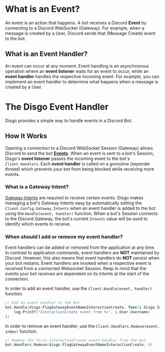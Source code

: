 # What is an Event?

An event is an action that happens. A bot receives a Discord **Event** by connecting to a Discord WebSocket (Gateway). For example, when a message is created by a User, Discord sends that (Message Create) event to the bot.

## What is an Event Handler?

An event can occur at any moment. Event handling is an asynchronous operation where an **event listener** waits for an event to occur, while an **event handler** handles the respective incoming event. For example, you can implement an event handler to determine what happens when a message is created by a User.

# The Disgo Event Handler

Disgo provides a simple way to handle events in a Discord Bot. 

## How It Works

Opening a connection to a Discord WebSocket Session (Gateway) allows Discord to send the bot [**Events**](https://discord.com/developers/docs/topics/threads#gateway-events). When an event is sent to a bot's Session, Disgo's **event listener** passes the incoming event to the bot's `Client.Handlers`. Each **event handler** is called on a goroutine _(separate thread)_ which prevents your bot from being blocked while receiving more events.

### What is a Gateway Intent?

[Gateway Intents](https://discord.com/developers/docs/topics/gateway#gateway-intents) are required to receive certain events. Disgo makes managing a bot's Gateway Intents easy by automatically setting the `Client.Config.Gateway.Intents` when an event handler is added to the bot using the `Handle(event, handler)` function. When a bot's Session connects to the Discord Gateway, the bot's current `Intents` value will be used to identify which events to receive.

### When should I add or remove my event handler?

Event handlers can be added or removed from the application at any time. In contrast to application commands, event handlers are **NOT** maintained by Discord. However, this also means that event handlers do **NOT** persist when your bot restarts. Event handlers are invoked when a respective event is received from a connected Websocket Session. Keep in mind that the events your bot receives are dependent on its Intents at the start of the connection.

In order to add an event handler, use the `Client.Handle(event, handler)` function. 

```go
// Add an event handler to the bot.
bot.Handle(disgo.FlagGatewayEventNameInteractionCreate, func(i disgo.InteractionCreate) {
	log.Printf("InteractionCreate event from %s", i.User.Username)
})
```

In order to remove an event handler, use the `Client.Handlers.Remove(event, index)` function.

```go
// Remove the first InteractionCreate event handler from the bot.
bot.Handlers.Remove(disgo.FlagGatewayEventNameInteractionCreate, 0)
```

